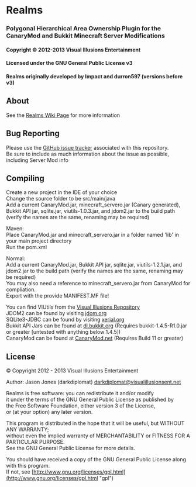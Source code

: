 ﻿# Realms #
### Polygonal Hierarchical Area Ownership Plugin for the CanaryMod and Bukkit Minecraft Server Modifications ###
#### Copyright &copy; 2012-2013 Visual Illusions Entertainment ####
#### Licensed under the GNU General Public License v3 ####
#### Realms originally developed by Impact and durron597 (versions before v3) ####

## About ##
See the [Realms Wiki Page](http://wiki.visualillusionsent.net/Realms "wiki_realms") for more information

## Bug Reporting ##
Please use the [GitHub issue tracker](https://github.com/Visual-Illusions/Realms/issues "issues") associated with this repository.<br>
Be sure to include as much information about the issue as possible, including Server Mod info

## Compiling ##
Create a new project in the IDE of your choice<br>
Change the source folder to be src/main/java<br>
Add a current CanaryMod.jar, minecraft_servero.jar (Canary generated), Bukkit API jar, sqlite.jar, viutils-1.0.3.jar, and jdom2.jar to the build path  (verify the names are the same, renaming may be required)<br>

Maven:<br>
Place CanaryMod.jar and minecraft_servero.jar in a folder named 'lib' in your main project directory<br>
Run the pom.xml<br>

Normal:<br>
Add a current CanaryMod.jar, Bukkit API jar, sqlite.jar, viutils-1.2.1.jar, and jdom2.jar to the build path  (verify the names are the same, renaming may be required)<br>
You may also need a reference to minecraft_servero.jar from CanaryMod for compliation.<br>
Export with the provide MANIFEST.MF file!<br>

You can find VIUtils from the [Visual Illusions Repository](http://repo2.visualillusionsent.net/browse/net.visualillusionsent/viutils "viutils-download")<br>
JDOM2 can be found by visiting [jdom.org](http://www.jdom.org/downloads/index.html "jdom")<br>
SQLite3-JDBC can be found by visiting [xerial.org](http://www.xerial.org/maven/repository/artifact/org/xerial/sqlite-jdbc/3.7.2/ "sqlite-jdbc")<br>
Bukkit API Jars can be found at [dl.bukkit.org](http://dl.bukkit.org/downloads/bukkit/ "bukkit-api") (Requires bukkit-1.4.5-R1.0.jar or greater [untested with anything below 1.4.5])<br>
CanaryMod can be found at [CanaryMod.net](http://www.canarymod.net/download "canary")  (Requires Build 11 or greater)

## License ##
&copy; Copyright 2012 - 2013 Visual Illusions Entertainment

Author: Jason Jones (darkdiplomat) <darkdiplomat@visualillusionsent.net>

Realms is free software: you can redistribute it and/or modify<br>
it under the terms of the GNU General Public License as published by<br>
the Free Software Foundation, either version 3 of the License,<br>
or (at your option) any later version.

This program is distributed in the hope that it will be useful, but WITHOUT ANY WARRANTY; <br>
without even the implied warranty of MERCHANTABILITY or FITNESS FOR A PARTICULAR PURPOSE.<br>
See the GNU General Public License for more details.

You should have received a copy of the GNU General Public License along with this program.<br>
If not, see [http://www.gnu.org/licenses/gpl.html](http://www.gnu.org/licenses/gpl.html "gpl")